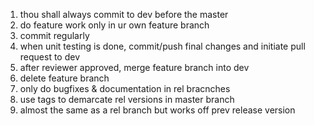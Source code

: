 
1. thou shall always commit to dev before the master
2. do feature work only in ur own feature branch
3. commit regularly
4. when unit testing is done, commit/push final changes and initiate pull request to dev
5. after reviewer approved, merge feature branch into dev
6. delete feature branch
7. only do bugfixes & documentation in rel bracnches
8. use tags to demarcate rel versions in master branch
9. almost the same as a rel branch but works off prev release version

